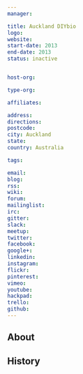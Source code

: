 ```yaml
---
manager:

title: Auckland DIYbio
logo:
website:
start-date: 2013
end-date: 2013
status: inactive


host-org:

type-org:

affiliates:

address:
directions:
postcode:
city: Auckland
state:
country: Australia

tags:

email:
blog:
rss:
wiki:
forum:
mailinglist:
irc:
gitter:
slack:
meetup:
twitter:
facebook:
google+:
linkedin:
instagram:
flickr:
pinterest:
vimeo:
youtube:
hackpad:
trello:
github:
---
```


## About

## History

